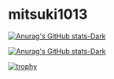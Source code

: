 # mitsuki1013
<!-- <p align="left"> 
  <img alt="Top Langs" height="150px" src="https://github-readme-stats.vercel.app/api/top-langs/?username=mitsuki1013&layout=compact&count_private=true&show_icons=true&theme=onedark" />

  <img alt="github stats" height="150px" src="https://github-readme-stats.vercel.app/api?username=mitsuki1013&count_private=true&include_all_commits=true&show_icons=true&show_icons=true&theme=onedark" />
</p> -->



[![Anurag's GitHub stats-Dark](https://github-readme-stats.vercel.app/api/top-langs/?username=mitsuki1013&layout=compact&theme=onedark)](https://github.com/anuraghazra/github-readme-stats#gh-dark-mode-only)

[![Anurag's GitHub stats-Dark](https://github-readme-stats.vercel.app/api?username=mitsuki1013&show_icons=true&include_all_commits=true&theme=onedark)](https://github.com/anuraghazra/github-readme-stats#gh-dark-mode-only)

[![trophy](https://github-profile-trophy.vercel.app/?username=mitsuki1013&theme=onedark&column=7)](https://github.com/ryo-ma/github-profile-trophy)